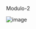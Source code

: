 Modulo-2

![image](https://user-images.githubusercontent.com/88691843/132931973-9db6f7b8-0b60-486f-b2e8-8dd4e30f326e.png)

